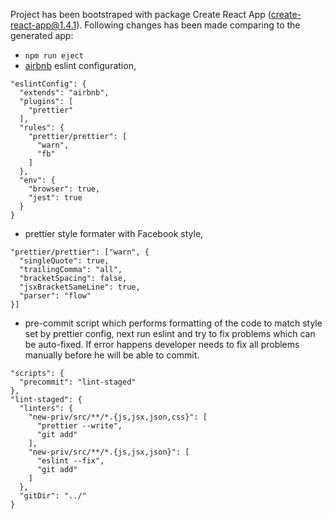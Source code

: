 Project has been bootstraped with package Create React App (create-react-app@1.4.1).
Following changes has been made comparing to the generated app:
- `npm run eject`
- [airbnb](https://github.com/airbnb/javascript/tree/master/packages/eslint-config-airbnb) eslint configuration,
```
"eslintConfig": {
  "extends": "airbnb",
  "plugins": [
    "prettier"
  ],
  "rules": {
    "prettier/prettier": [
      "warn",
      "fb"
    ]
  },
  "env": {
    "browser": true,
    "jest": true
  }
}
```
- prettier style formater with Facebook style,
```
"prettier/prettier": ["warn", {
  "singleQuote": true,
  "trailingComma": "all",
  "bracketSpacing": false,
  "jsxBracketSameLine": true,
  "parser": "flow"
}]
```
- pre-commit script which performs formatting of the code to match style set by prettier config, next run eslint and try to fix problems which can be auto-fixed. If error happens developer needs to fix all problems manually before he will be able to commit.
```
"scripts": {
  "precommit": "lint-staged"
},
"lint-staged": {
  "linters": {
    "new-priv/src/**/*.{js,jsx,json,css}": [
      "prettier --write",
      "git add"
    ],
    "new-priv/src/**/*.{js,jsx,json}": [
      "eslint --fix",
      "git add"
    ]
  },
  "gitDir": "../"
}
```